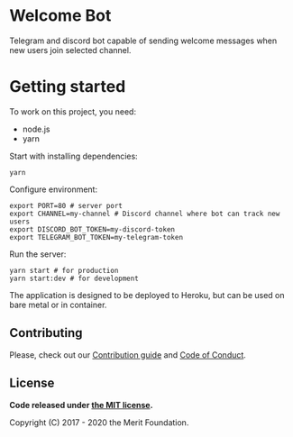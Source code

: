 # Welcome Bot

Telegram and discord bot capable of sending welcome messages when new users join selected channel.

# Getting started

To work on this project, you need:
- node.js
- yarn

Start with installing dependencies:
```
yarn 
```

Configure environment:
```
export PORT=80 # server port
export CHANNEL=my-channel # Discord channel where bot can track new users
export DISCORD_BOT_TOKEN=my-discord-token
export TELEGRAM_BOT_TOKEN=my-telegram-token
```

Run the server:
```
yarn start # for production
yarn start:dev # for development
```

The application is designed to be deployed to Heroku, but can be used on bare metal or in container.

## Contributing

Please, check out our [Contribution guide](./CONTRIBUTING.md) and [Code of Conduct](./CODE_OF_CONDUCT.md).

## License

**Code released under [the MIT license](./LICENSE).**

Copyright (C) 2017 - 2020 the Merit Foundation.